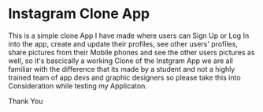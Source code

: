 # Instagram Clone App

 This is a simple clone App I have made where users can Sign Up or Log In into the app, create and update their profiles, see other users'
 profiles, share pictures from their Mobile phones and see the other users pictures as well, so it's bascically a working Clone of the
 Instgram App we are all familiar with the difference that its made by a student and not a highly trained team of app devs and graphic designers
 so please take this into Consideration while testing my Applicaton.
 
 Thank You
 
